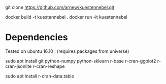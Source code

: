 
git clone https://github.com/arnew/kuestennebel.git

docker build -t kuestennebel .
docker run -it kuestennebel

Dependencies
============

Tested on ubuntu 16.10 :
(requires packages from universe)

sudo apt install git python-numpy python-sklearn r-base r-cran-ggplot2 r-cran-jsonlite r-cran-reshape

sudo apt install r-cran-data.table


